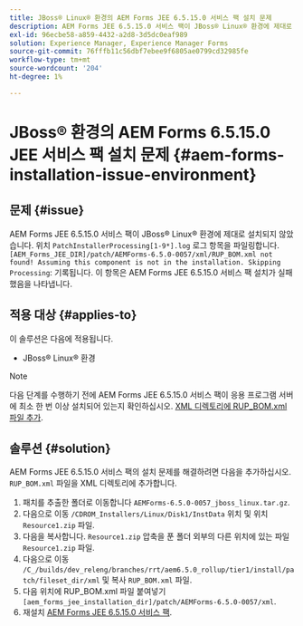 ```yaml
---
title: JBoss® Linux® 환경의 AEM Forms JEE 6.5.15.0 서비스 팩 설치 문제
description: AEM Forms JEE 6.5.15.0 서비스 팩이 JBoss® Linux® 환경에 제대로 설치되지 않아 패치 변경 사항이 애플리케이션 서버에 적용되지 않습니다. XML 디렉토리에 'RUP_BOM.xml' 파일을 추가합니다.
exl-id: 96ecbe58-a859-4432-a2d8-3d5dc0eaf989
solution: Experience Manager, Experience Manager Forms
source-git-commit: 76fffb11c56dbf7ebee9f6805ae0799cd32985fe
workflow-type: tm+mt
source-wordcount: '204'
ht-degree: 1%

---
```


# JBoss® 환경의 AEM Forms 6.5.15.0 JEE 서비스 팩 설치 문제 {#aem-forms-installation-issue-environment}

## 문제 {#issue}

AEM Forms JEE 6.5.15.0 서비스 팩이 JBoss® Linux® 환경에 제대로 설치되지 않았습니다. 위치 `PatchInstallerProcessing[1-9*].log` 로그 항목을 파일링합니다. `[AEM_Forms_JEE_DIR]/patch/AEMForms-6.5.0-0057/xml/RUP_BOM.xml not found! Assuming this component is not in the installation. Skipping Processing`: 기록됩니다. 이 항목은 AEM Forms JEE 6.5.15.0 서비스 팩 설치가 실패했음을 나타냅니다.

## 적용 대상 {#applies-to}

이 솔루션은 다음에 적용됩니다.
* JBoss® Linux® 환경

>[!NOTE]
>
> 다음 단계를 수행하기 전에 AEM Forms JEE 6.5.15.0 서비스 팩이 응용 프로그램 서버에 최소 한 번 이상 설치되어 있는지 확인하십시오. [XML 디렉토리에 RUP_BOM.xml 파일 추가](#solution-solution).

## 솔루션 {#solution}

AEM Forms JEE 6.5.15.0 서비스 팩의 설치 문제를 해결하려면 다음을 추가하십시오. `RUP_BOM.xml` 파일을 XML 디렉토리에 추가합니다.
1. 패치를 추출한 폴더로 이동합니다 `AEMForms-6.5.0-0057_jboss_linux.tar.gz`.
1. 다음으로 이동 `/CDROM_Installers/Linux/Disk1/InstData` 위치 및 위치 `Resource1.zip` 파일.
1. 다음을 복사합니다. `Resource1.zip` 압축을 푼 폴더 외부의 다른 위치에 있는 파일 `Resource1.zip` 파일.
1. 다음으로 이동 `/C_/builds/dev_releng/branches/rrt/aem6.5.0_rollup/tier1/install/patch/fileset_dir/xml` 및 복사 `RUP_BOM.xml` 파일.
1. 다음 위치에 RUP_BOM.xml 파일 붙여넣기 `[aem_forms_jee_installation_dir]/patch/AEMForms-6.5.0-0057/xml`.
1. 재설치 [AEM Forms JEE 6.5.15.0 서비스 팩](https://experienceleague.adobe.com/docs/experience-manager-release-information/aem-release-updates/forms-updates/aem-forms-releases.html).
